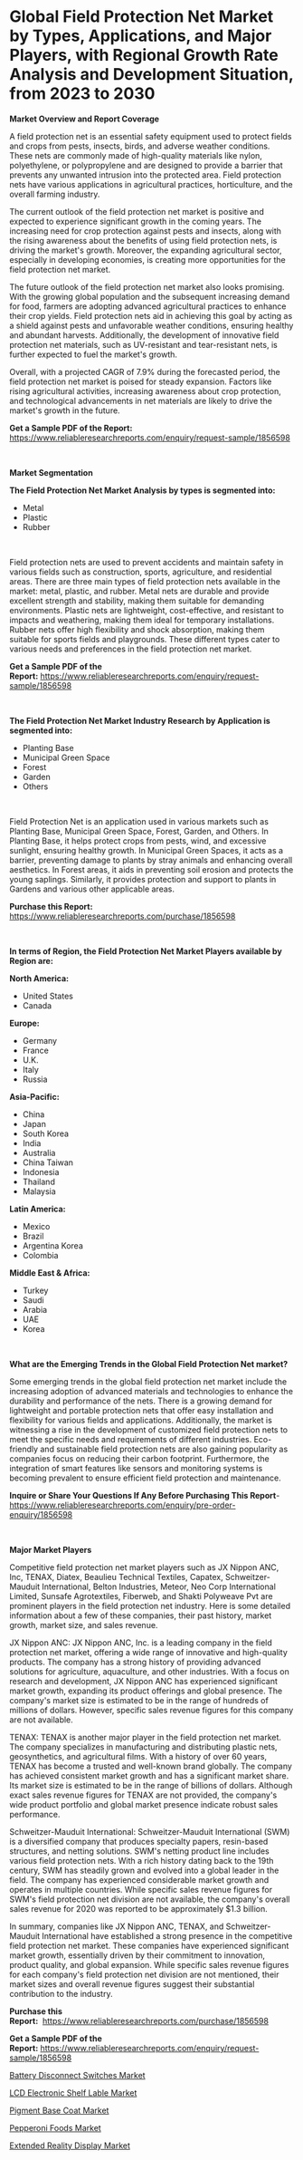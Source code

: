 <p><h1>Global Field Protection Net Market by Types, Applications, and Major Players, with Regional Growth Rate Analysis and Development Situation, from 2023 to 2030</h1></p><p><strong>Market Overview and Report Coverage</strong></p>
<p><p>A field protection net is an essential safety equipment used to protect fields and crops from pests, insects, birds, and adverse weather conditions. These nets are commonly made of high-quality materials like nylon, polyethylene, or polypropylene and are designed to provide a barrier that prevents any unwanted intrusion into the protected area. Field protection nets have various applications in agricultural practices, horticulture, and the overall farming industry.</p><p>The current outlook of the field protection net market is positive and expected to experience significant growth in the coming years. The increasing need for crop protection against pests and insects, along with the rising awareness about the benefits of using field protection nets, is driving the market's growth. Moreover, the expanding agricultural sector, especially in developing economies, is creating more opportunities for the field protection net market.</p><p>The future outlook of the field protection net market also looks promising. With the growing global population and the subsequent increasing demand for food, farmers are adopting advanced agricultural practices to enhance their crop yields. Field protection nets aid in achieving this goal by acting as a shield against pests and unfavorable weather conditions, ensuring healthy and abundant harvests. Additionally, the development of innovative field protection net materials, such as UV-resistant and tear-resistant nets, is further expected to fuel the market's growth.</p><p>Overall, with a projected CAGR of 7.9% during the forecasted period, the field protection net market is poised for steady expansion. Factors like rising agricultural activities, increasing awareness about crop protection, and technological advancements in net materials are likely to drive the market's growth in the future.</p></p>
<p><strong>Get a Sample PDF of the Report:</strong> <a href="https://www.reliableresearchreports.com/enquiry/request-sample/1856598">https://www.reliableresearchreports.com/enquiry/request-sample/1856598</a></p>
<p>&nbsp;</p>
<p><strong>Market Segmentation</strong></p>
<p><strong>The Field Protection Net Market Analysis by types is segmented into:</strong></p>
<p><ul><li>Metal</li><li>Plastic</li><li>Rubber</li></ul></p>
<p>&nbsp;</p>
<p><p>Field protection nets are used to prevent accidents and maintain safety in various fields such as construction, sports, agriculture, and residential areas. There are three main types of field protection nets available in the market: metal, plastic, and rubber. Metal nets are durable and provide excellent strength and stability, making them suitable for demanding environments. Plastic nets are lightweight, cost-effective, and resistant to impacts and weathering, making them ideal for temporary installations. Rubber nets offer high flexibility and shock absorption, making them suitable for sports fields and playgrounds. These different types cater to various needs and preferences in the field protection net market.</p></p>
<p><strong>Get a Sample PDF of the Report:</strong>&nbsp;<a href="https://www.reliableresearchreports.com/enquiry/request-sample/1856598">https://www.reliableresearchreports.com/enquiry/request-sample/1856598</a></p>
<p>&nbsp;</p>
<p><strong>The Field Protection Net Market Industry Research by Application is segmented into:</strong></p>
<p><ul><li>Planting Base</li><li>Municipal Green Space</li><li>Forest</li><li>Garden</li><li>Others</li></ul></p>
<p>&nbsp;</p>
<p><p>Field Protection Net is an application used in various markets such as Planting Base, Municipal Green Space, Forest, Garden, and Others. In Planting Base, it helps protect crops from pests, wind, and excessive sunlight, ensuring healthy growth. In Municipal Green Spaces, it acts as a barrier, preventing damage to plants by stray animals and enhancing overall aesthetics. In Forest areas, it aids in preventing soil erosion and protects the young saplings. Similarly, it provides protection and support to plants in Gardens and various other applicable areas.</p></p>
<p><strong>Purchase this Report:</strong>&nbsp; <a href="https://www.reliableresearchreports.com/purchase/1856598">https://www.reliableresearchreports.com/purchase/1856598</a></p>
<p>&nbsp;</p>
<p><strong>In terms of Region, the Field Protection Net Market Players available by Region are:</strong></p>
<p>
    <p> <strong> North America: </strong>
        <ul>
            <li>United States</li>
            <li>Canada</li>
        </ul>
        </p> 
    <p> <strong> Europe: </strong>
        <ul>
            <li>Germany</li>
            <li>France</li>
            <li>U.K.</li>
            <li>Italy</li>
            <li>Russia</li>
        </ul>
        </p> 
    <p> <strong> Asia-Pacific: </strong>
        <ul>
            <li>China</li>
            <li>Japan</li>
            <li>South Korea</li>
            <li>India</li>
            <li>Australia</li>
            <li>China Taiwan</li>
            <li>Indonesia</li>
            <li>Thailand</li>
            <li>Malaysia</li>
        </ul>
        </p> 
    <p> <strong> Latin America: </strong>
        <ul>
            <li>Mexico</li>
            <li>Brazil</li>
            <li>Argentina Korea</li>
            <li>Colombia</li>
        </ul>
        </p> 
    <p> <strong> Middle East & Africa: </strong>
        <ul>
            <li>Turkey</li>
            <li>Saudi</li>
            <li>Arabia</li>
            <li>UAE</li>
            <li>Korea</li>
        </ul>
    </p>
    </p>
<p>&nbsp;</p>
<p><strong>What are the Emerging Trends in the Global Field Protection Net market?</strong></p>
<p><p>Some emerging trends in the global field protection net market include the increasing adoption of advanced materials and technologies to enhance the durability and performance of the nets. There is a growing demand for lightweight and portable protection nets that offer easy installation and flexibility for various fields and applications. Additionally, the market is witnessing a rise in the development of customized field protection nets to meet the specific needs and requirements of different industries. Eco-friendly and sustainable field protection nets are also gaining popularity as companies focus on reducing their carbon footprint. Furthermore, the integration of smart features like sensors and monitoring systems is becoming prevalent to ensure efficient field protection and maintenance.</p></p>
<p><strong>Inquire or Share Your Questions If Any Before Purchasing This Report</strong>- <a href="https://www.reliableresearchreports.com/enquiry/pre-order-enquiry/1856598">https://www.reliableresearchreports.com/enquiry/pre-order-enquiry/1856598</a></p>
<p>&nbsp;</p>
<p><strong>Major Market Players</strong></p>
<p><p>Competitive field protection net market players such as JX Nippon ANC, Inc, TENAX, Diatex, Beaulieu Technical Textiles, Capatex, Schweitzer-Mauduit International, Belton Industries, Meteor, Neo Corp International Limited, Sunsafe Agrotextiles, Fiberweb, and Shakti Polyweave Pvt are prominent players in the field protection net industry. Here is some detailed information about a few of these companies, their past history, market growth, market size, and sales revenue.</p><p>JX Nippon ANC: JX Nippon ANC, Inc. is a leading company in the field protection net market, offering a wide range of innovative and high-quality products. The company has a strong history of providing advanced solutions for agriculture, aquaculture, and other industries. With a focus on research and development, JX Nippon ANC has experienced significant market growth, expanding its product offerings and global presence. The company's market size is estimated to be in the range of hundreds of millions of dollars. However, specific sales revenue figures for this company are not available.</p><p>TENAX: TENAX is another major player in the field protection net market. The company specializes in manufacturing and distributing plastic nets, geosynthetics, and agricultural films. With a history of over 60 years, TENAX has become a trusted and well-known brand globally. The company has achieved consistent market growth and has a significant market share. Its market size is estimated to be in the range of billions of dollars. Although exact sales revenue figures for TENAX are not provided, the company's wide product portfolio and global market presence indicate robust sales performance.</p><p>Schweitzer-Mauduit International: Schweitzer-Mauduit International (SWM) is a diversified company that produces specialty papers, resin-based structures, and netting solutions. SWM's netting product line includes various field protection nets. With a rich history dating back to the 19th century, SWM has steadily grown and evolved into a global leader in the field. The company has experienced considerable market growth and operates in multiple countries. While specific sales revenue figures for SWM's field protection net division are not available, the company's overall sales revenue for 2020 was reported to be approximately $1.3 billion.</p><p>In summary, companies like JX Nippon ANC, TENAX, and Schweitzer-Mauduit International have established a strong presence in the competitive field protection net market. These companies have experienced significant market growth, essentially driven by their commitment to innovation, product quality, and global expansion. While specific sales revenue figures for each company's field protection net division are not mentioned, their market sizes and overall revenue figures suggest their substantial contribution to the industry.</p></p>
<p><strong>Purchase this Report:</strong>&nbsp;&nbsp;<a href="https://www.reliableresearchreports.com/purchase/1856598">https://www.reliableresearchreports.com/purchase/1856598</a></p>
<p></p>
<p><strong>Get a Sample PDF of the Report:</strong>&nbsp;<a href="https://www.reliableresearchreports.com/enquiry/request-sample/1856598">https://www.reliableresearchreports.com/enquiry/request-sample/1856598</a></p>
<p><p><a href="https://medium.com/@amandagarza17/battery-disconnect-switches-market-size-market-outlook-and-market-forecast-2023-to-2030-ae5ed7d81c88">Battery Disconnect Switches Market</a></p><p><a href="https://www.linkedin.com/pulse/lcd-electronic-shelf-lable-market-research-report-unlocks-dqjoc/">LCD Electronic Shelf Lable Market</a></p><p><a href="https://www.linkedin.com/pulse/pigment-base-coat-market-research-report-provides-thorough/">Pigment Base Coat Market</a></p><p><a href="https://medium.com/@josephweaver29/pepperoni-foods-market-size-cagr-trends-2024-2030-56b20e1ad7c1">Pepperoni Foods Market</a></p><p><a href="https://www.linkedin.com/pulse/decoding-extended-reality-display-market-deep-dive-latest-xw9gc/">Extended Reality Display Market</a></p></p>